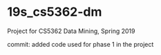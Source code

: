 # 19s_cs5362-dm
Project for CS5362 Data Mining, Spring 2019

commit: added code used for phase 1 in the project
